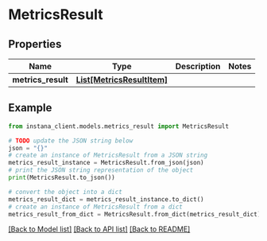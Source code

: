 # MetricsResult


## Properties

Name | Type | Description | Notes
------------ | ------------- | ------------- | -------------
**metrics_result** | [**List[MetricsResultItem]**](MetricsResultItem.md) |  | 

## Example

```python
from instana_client.models.metrics_result import MetricsResult

# TODO update the JSON string below
json = "{}"
# create an instance of MetricsResult from a JSON string
metrics_result_instance = MetricsResult.from_json(json)
# print the JSON string representation of the object
print(MetricsResult.to_json())

# convert the object into a dict
metrics_result_dict = metrics_result_instance.to_dict()
# create an instance of MetricsResult from a dict
metrics_result_from_dict = MetricsResult.from_dict(metrics_result_dict)
```
[[Back to Model list]](../README.md#documentation-for-models) [[Back to API list]](../README.md#documentation-for-api-endpoints) [[Back to README]](../README.md)


